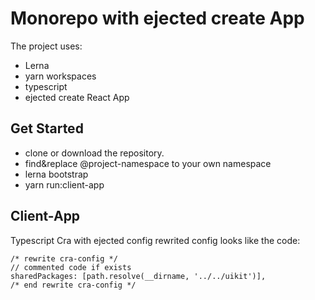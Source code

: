# Monorepo with ejected create App

The project uses:

- Lerna
- yarn workspaces
- typescript
- ejected create React App

## Get Started
* clone or download the repository.
* find&replace @project-namespace to your own namespace
* lerna bootstrap
* yarn run:client-app

## Client-App

Typescript Cra with ejected config
rewrited config looks like the code:

```
/* rewrite cra-config */
// commented code if exists
sharedPackages: [path.resolve(__dirname, '../../uikit')],
/* end rewrite cra-config */
```
